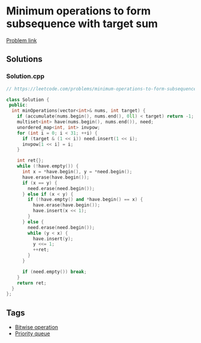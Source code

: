 # Minimum operations to form subsequence with target sum

[Problem link](https://leetcode.com/problems/minimum-operations-to-form-subsequence-with-target-sum/)

## Solutions


### Solution.cpp
```cpp
// https://leetcode.com/problems/minimum-operations-to-form-subsequence-with-target-sum/

class Solution {
 public:
  int minOperations(vector<int>& nums, int target) {
    if (accumulate(nums.begin(), nums.end(), 0ll) < target) return -1;
    multiset<int> have(nums.begin(), nums.end()), need;
    unordered_map<int, int> invpow;
    for (int i = 0; i < 31; ++i) {
      if (target & (1 << i)) need.insert(1 << i);
      invpow[1 << i] = i;
    }

    int ret{};
    while (!have.empty()) {
      int x = *have.begin(), y = *need.begin();
      have.erase(have.begin());
      if (x == y) {
        need.erase(need.begin());
      } else if (x < y) {
        if (!have.empty() and *have.begin() == x) {
          have.erase(have.begin());
          have.insert(x << 1);
        }
      } else {
        need.erase(need.begin());
        while (y < x) {
          have.insert(y);
          y <<= 1;
          ++ret;
        }
      }

      if (need.empty()) break;
    }
    return ret;
  }
};
```
## Tags

* [Bitwise operation](/Collections/bitwise-operation.md#bitwise-operation)
* [Priority queue](/Collections/priority-queue.md#priority-queue)
